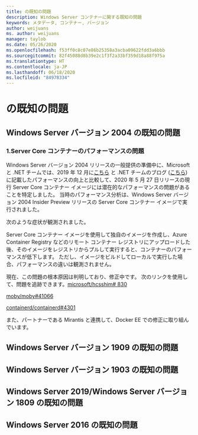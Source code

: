 ```yaml
---
title: の既知の問題
description: Windows Server コンテナーに関する既知の問題
keywords: メタデータ, コンテナー, バージョン
author: weijuans
ms. author: weijuans
manager: taylob
ms.date: 05/26/2020
ms.openlocfilehash: f53ff0c8c07e86b25358a3acba09622fdd3a6bbb
ms.sourcegitcommit: 82f45088d8b39e2c1f3f2a33bf359d18a88f975a
ms.translationtype: HT
ms.contentlocale: ja-JP
ms.lasthandoff: 06/18/2020
ms.locfileid: "84978334"
---
```

# <a name="known-issues"></a>の既知の問題

## <a name="know-issues-of-windows-server-version-2004"></a>Windows Server バージョン 2004 の既知の問題

### <a name="1-performance-issue-on-server-core-container"></a>1.Server Core コンテナーのパフォーマンスの問題
Windows Server バージョン 2004 リリースの一般提供の準備中に、Microsoft と .NET チームでは、2019 年 12 月に[こちら](https://techcommunity.microsoft.com/t5/containers/making-windows-server-core-containers-40-smaller/ba-p/1058874) と .NET チームのブログ ([こちら](https://devblogs.microsoft.com/dotnet/we-made-windows-server-core-container-images-40-smaller/)) に記載したパフォーマンスの向上と比較して、2020 年 5 月 27 日リリースの現行 Server Core コンテナー イメージには潜在的なパフォーマンスの問題があることを特定しました。 当時のパフォーマンス分析は、Windows Server バージョン 2004 Insider Preview リリースの Server Core コンテナー イメージで実行されました。 

次のような症状が観測されました。

Server Core コンテナー イメージを使用して独自のイメージを作成し、Azure Container Registry などのリモート コンテナー レジストリにアップロードした後、そのイメージをレジストリからプルして実行すると、コンテナーのパフォーマンスが低下します。 ただし、イメージをビルドしてローカルで実行した場合、パフォーマンスの違いは観測されません。

現在、この問題の根本原因は判明しており、修正中です。 次のリンクを使用して、問題を追跡できます。[microsoft/hcsshim# 830](https://github.com/microsoft/hcsshim/issues/830)

[moby/moby#41066](https://github.com/moby/moby/issues/41066)

[containerd/containerd#4301](https://github.com/containerd/containerd/issues/4301)

また、パートナーである Mirantis と連携して、Docker EE での修正に取り組んでいます。

## <a name="know-issues-of-windows-server-version-1909"></a>Windows Server バージョン 1909 の既知の問題

## <a name="know-issues-of-windows-server-version-1903"></a>Windows Server バージョン 1903 の既知の問題

## <a name="know-issues-of-windows-server-2019windows-server-version-1809"></a>Windows Server 2019/Windows Server バージョン 1809 の既知の問題

## <a name="know-issues-of-windows-server-2016"></a>Windows Server 2016 の既知の問題
